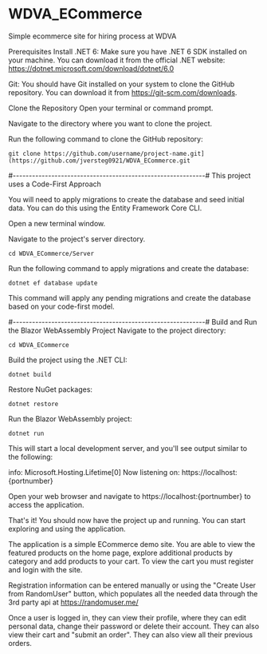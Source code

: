 # WDVA_ECommerce
Simple ecommerce site for hiring process at WDVA

Prerequisites
Install .NET 6: Make sure you have .NET 6 SDK installed on your machine. You can download it from the official .NET website: https://dotnet.microsoft.com/download/dotnet/6.0

Git: You should have Git installed on your system to clone the GitHub repository. You can download it from https://git-scm.com/downloads.

Clone the Repository
Open your terminal or command prompt.

Navigate to the directory where you want to clone the project.

Run the following command to clone the GitHub repository:

    git clone https://github.com/username/project-name.git](https://github.com/jversteg0921/WDVA_ECommerce.git

#------------------------------------------------------------#
This project uses a Code-First Approach

You will need to apply migrations to create the database and seed initial data. You can do this using the Entity Framework Core CLI.

Open a new terminal window.

Navigate to the project's server directory.

    cd WDVA_ECommerce/Server
    
Run the following command to apply migrations and create the database:

    dotnet ef database update
This command will apply any pending migrations and create the database based on your code-first model.

#------------------------------------------------------------#
Build and Run the Blazor WebAssembly Project
Navigate to the project directory:

    cd WDVA_ECommerce

Build the project using the .NET CLI:

    dotnet build


Restore NuGet packages:

    dotnet restore

    
Run the Blazor WebAssembly project:

    dotnet run
    
This will start a local development server, and you'll see output similar to the following:

info: Microsoft.Hosting.Lifetime[0]
      Now listening on: https://localhost:{portnumber}
      
Open your web browser and navigate to https://localhost:{portnumber} to access the application.



That's it! You should now have the project up and running. You can start exploring and using the application.

The application is a simple ECommerce demo site. You are able to view the featured products on the home page, explore additional products by category and add products to your cart. To view the cart you must register and login with the site.

Registration information can be entered manually or using the "Create User from RandomUser" button, which populates all the needed data through the 3rd party api at https://randomuser.me/

Once a user is logged in, they can view their profile, where they can edit personal data, change their password or delete their account. They can also view their cart and "submit an order". They can also view all their previous orders.
